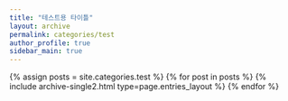 ```yaml
---
title: "테스트용 타이틀"
layout: archive
permalink: categories/test
author_profile: true
sidebar_main: true
---
```


<!-- 공백이 포함되어 있는 카테고리 이름의 경우 site.categories.['a b c'] 이런식으로! -->

{% assign posts = site.categories.test %}
{% for post in posts %} {% include archive-single2.html type=page.entries_layout %} {% endfor %}
